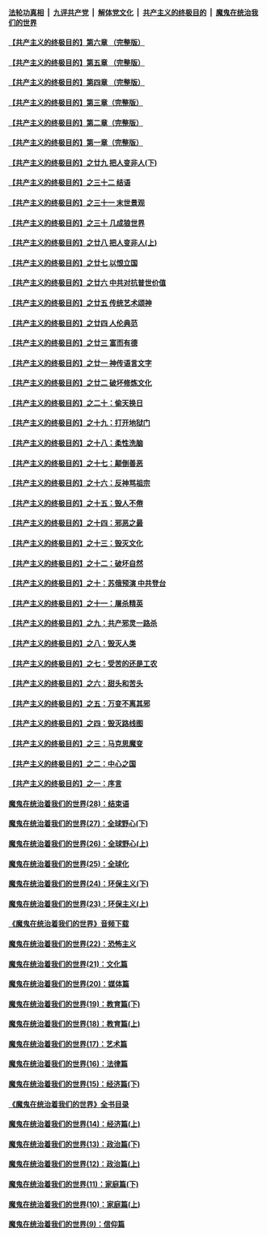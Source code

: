 

####  [法轮功真相](../../../../basic/blob/master/README.md?t=06111831) &nbsp;|&nbsp; [九评共产党](../../../../9ping.md/blob/master/README.md?t=06111831) &nbsp;|&nbsp; [解体党文化](../../../../jtdwh.md/blob/master/README.md?t=06111831)  &nbsp;|&nbsp; [共产主义的终极目的](../../../../gczydzjmd.md/blob/master/README.md?t=06111831) &nbsp;|&nbsp; [魔鬼在统治我们的世界](../../../../mgztzwmdsj.md/blob/master/README.md?t=06111831) 

#### [【共产主义的终极目的】第六章 （完整版）](../pages/nsc422/n11428913.md?t=06111831) 

#### [【共产主义的终极目的】第五章 （完整版）](../pages/nsc422/n11428912.md?t=06111831) 

#### [【共产主义的终极目的】第四章 （完整版）](../pages/nsc422/n11428907.md?t=06111831) 

#### [【共产主义的终极目的】第三章（完整版）](../pages/nsc422/n11428848.md?t=06111831) 

#### [【共产主义的终极目的】第二章（完整版）](../pages/nsc422/n11428831.md?t=06111831) 

#### [【共产主义的终极目的】第一章（完整版）](../pages/nsc422/n11417651.md?t=06111831) 

#### [【共产主义的终极目的】之廿九 把人变非人(下)](../pages/nsc422/n11344140.md?t=06111831) 

#### [【共产主义的终极目的】之三十二 结语](../pages/nsc422/n11360535.md?t=06111831) 

#### [【共产主义的终极目的】之三十一 末世景观](../pages/nsc422/n11351129.md?t=06111831) 

#### [【共产主义的终极目的】之三十 几成狼世界](../pages/nsc422/n11348280.md?t=06111831) 

#### [【共产主义的终极目的】之廿八 把人变非人(上)](../pages/nsc422/n11340492.md?t=06111831) 

#### [【共产主义的终极目的】之廿七 以恨立国](../pages/nsc422/n11336944.md?t=06111831) 

#### [【共产主义的终极目的】之廿六 中共对抗普世价值](../pages/nsc422/n11324785.md?t=06111831) 

#### [【共产主义的终极目的】之廿五 传统艺术颂神](../pages/nsc422/n11296396.md?t=06111831) 

#### [【共产主义的终极目的】之廿四 人伦典范](../pages/nsc422/n11296397.md?t=06111831) 

#### [【共产主义的终极目的】之廿三 富而有德](../pages/nsc422/n11283598.md?t=06111831) 

#### [【共产主义的终极目的】之廿一 神传语言文字](../pages/nsc422/n11263265.md?t=06111831) 

#### [【共产主义的终极目的】之廿二 破坏修炼文化](../pages/nsc422/n11245728.md?t=06111831) 

#### [【共产主义的终极目的】之二十：偷天换日](../pages/nsc422/n11238846.md?t=06111831) 

#### [【共产主义的终极目的】之十九：打开地狱门](../pages/nsc422/n11206376.md?t=06111831) 

#### [【共产主义的终极目的】之十八：柔性洗脑](../pages/nsc422/n11199994.md?t=06111831) 

#### [【共产主义的终极目的】之十七：颠倒善恶](../pages/nsc422/n11179782.md?t=06111831) 

#### [【共产主义的终极目的】之十六：反神骂祖宗](../pages/nsc422/n11166798.md?t=06111831) 

#### [【共产主义的终极目的】之十五：毁人不倦](../pages/nsc422/n11166792.md?t=06111831) 

#### [【共产主义的终极目的】之十四：邪恶之最](../pages/nsc422/n11150249.md?t=06111831) 

#### [【共产主义的终极目的】之十三：毁灭文化](../pages/nsc422/n11135227.md?t=06111831) 

#### [【共产主义的终极目的】之十二：破坏自然](../pages/nsc422/n11135214.md?t=06111831) 

#### [【共产主义的终极目的】之十：苏俄预演 中共登台](../pages/nsc422/n11118424.md?t=06111831) 

#### [【共产主义的终极目的】之十一：屠杀精英](../pages/nsc422/n11118442.md?t=06111831) 

#### [【共产主义的终极目的】之九：共产邪灵一路杀](../pages/nsc422/n11114139.md?t=06111831) 

#### [【共产主义的终极目的】之八：毁灭人类](../pages/nsc422/n11108503.md?t=06111831) 

#### [【共产主义的终极目的】之七：受苦的还是工农](../pages/nsc422/n11101809.md?t=06111831) 

#### [【共产主义的终极目的】之六：甜头和苦头](../pages/nsc422/n11096971.md?t=06111831) 

#### [【共产主义的终极目的】之五：万变不离其邪](../pages/nsc422/n11091285.md?t=06111831) 

#### [【共产主义的终极目的】之四：毁灭路线图](../pages/nsc422/n11086284.md?t=06111831) 

#### [【共产主义的终极目的】之三：马克思魔变](../pages/nsc422/n11061941.md?t=06111831) 

#### [【共产主义的终极目的】之二：中心之国](../pages/nsc422/n11047728.md?t=06111831) 

#### [【共产主义的终极目的】之一：序言](../pages/nsc422/n11086077.md?t=06111831) 

#### [魔鬼在统治着我们的世界(28)：结束语](../pages/nsc422/n10936246.md?t=06111831) 

#### [魔鬼在统治着我们的世界(27)：全球野心(下)](../pages/nsc422/n10928319.md?t=06111831) 

#### [魔鬼在统治着我们的世界(26)：全球野心(上)](../pages/nsc422/n10900318.md?t=06111831) 

#### [魔鬼在统治着我们的世界(25)：全球化](../pages/nsc422/n10788205.md?t=06111831) 

#### [魔鬼在统治着我们的世界(24)：环保主义(下)](../pages/nsc422/n10695307.md?t=06111831) 

#### [魔鬼在统治着我们的世界(23)：环保主义(上)](../pages/nsc422/n10688613.md?t=06111831) 

#### [《魔鬼在统治着我们的世界》音频下载](../pages/nsc422/n10635553.md?t=06111831) 

#### [魔鬼在统治着我们的世界(22)：恐怖主义](../pages/nsc422/n10614727.md?t=06111831) 

#### [魔鬼在统治着我们的世界(21)：文化篇](../pages/nsc422/n10597706.md?t=06111831) 

#### [魔鬼在统治着我们的世界(20)：媒体篇](../pages/nsc422/n10586579.md?t=06111831) 

#### [魔鬼在统治着我们的世界(19)：教育篇(下)](../pages/nsc422/n10564808.md?t=06111831) 

#### [魔鬼在统治着我们的世界(18)：教育篇(上)](../pages/nsc422/n10526970.md?t=06111831) 

#### [魔鬼在统治着我们的世界(17)：艺术篇](../pages/nsc422/n10499093.md?t=06111831) 

#### [魔鬼在统治着我们的世界(16)：法律篇](../pages/nsc422/n10485969.md?t=06111831) 

#### [魔鬼在统治着我们的世界(15)：经济篇(下)](../pages/nsc422/n10469975.md?t=06111831) 

#### [《魔鬼在统治着我们的世界》全书目录](../pages/nsc422/n10464261.md?t=06111831) 

#### [魔鬼在统治着我们的世界(14)：经济篇(上)](../pages/nsc422/n10457370.md?t=06111831) 

#### [魔鬼在统治着我们的世界(13)：政治篇(下)](../pages/nsc422/n10448270.md?t=06111831) 

#### [魔鬼在统治着我们的世界(12)：政治篇(上)](../pages/nsc422/n10444576.md?t=06111831) 

#### [魔鬼在统治着我们的世界(11)：家庭篇(下)](../pages/nsc422/n10440961.md?t=06111831) 

#### [魔鬼在统治着我们的世界(10)：家庭篇(上)](../pages/nsc422/n10435448.md?t=06111831) 

#### [魔鬼在统治着我们的世界(9)：信仰篇](../pages/nsc422/n10432159.md?t=06111831) 


